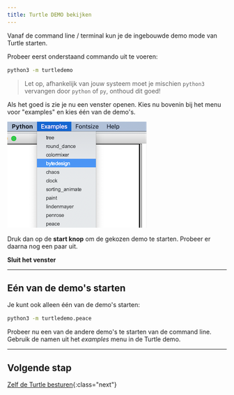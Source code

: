 ```yaml
---
title: Turtle DEMO bekijken
---
```


Vanaf de command line / terminal kun je de ingebouwde demo mode van Turtle starten. 

Probeer eerst onderstaand commando uit te voeren: 

```bash
python3 -m turtledemo
```

> Let op, afhankelijk van jouw systeem moet je mischien `python3` vervangen door `python` of `py`, onthoud dit goed!

Als het goed is zie je nu een venster openen. Kies nu bovenin bij het menu voor "examples" en kies één van de demo's. 

![](turtle_examples.png)

Druk dan op de **start knop** om de gekozen demo te starten. Probeer er daarna nog een paar uit.

**Sluit het venster**

---

## Eén van de demo's starten

Je kunt ook alleen één van de demo's starten:

```bash
python3 -m turtledemo.peace
```

Probeer nu een van de andere demo's te starten van de command line. Gebruik de namen uit het *examples* menu in de Turtle demo.

---

## Volgende stap

[Zelf de Turtle besturen](../02-play-with-turtle-cli){:class="next"}
